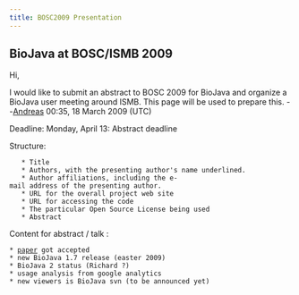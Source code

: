 ```yaml
---
title: BOSC2009 Presentation
---
```


BioJava at BOSC/ISMB 2009
-------------------------

Hi,

I would like to submit an abstract to BOSC 2009 for BioJava and organize
a BioJava user meeting around ISMB. This page will be used to prepare
this. --[Andreas](User:Andreas "wikilink") 00:35, 18 March 2009 (UTC)

Deadline: Monday, April 13: Abstract deadline

Structure:

`   * Title`  
`   * Authors, with the presenting author's name underlined.`  
`   * Author affiliations, including the e-mail address of the presenting author.`  
`   * URL for the overall project web site`  
`   * URL for accessing the code`  
`   * The particular Open Source License being used `  
`   * Abstract`

Content for abstract / talk :

`* `[`paper`](http://bioinformatics.oxfordjournals.org/cgi/content/abstract/btn397v1?ijkey=jIKd6VUGPrgshbv&keytype=ref)` got accepted`  
`* new BioJava 1.7 release (easter 2009)`  
`* BioJava 2 status (Richard ?) `  
`* usage analysis from google analytics`  
`* new viewers is BioJava svn (to be announced yet)`
